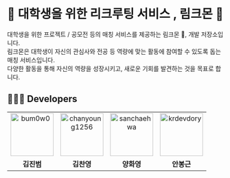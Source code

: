 # 🏫 대학생을 위한 리크루팅 서비스 , 림크몬 👾
대학생을 위한 프로젝트 / 공모전 등의 매칭 서비스를 제공하는 림크몬 👾, 개발 저장소입니다. <br> 
림크몬은 대학생이 자신의 관심사와 전공 등 역량에 맞는 활동에 참여할 수 있도록 돕는 매칭 서비스입니다.<br> 
다양한 활동을 통해 자신의 역량을 성장시키고, 새로운 기회를 발견하는 것을 목표로 합니다.<br>
## 🧑🏻‍💻 Developers 
<table>
  <tr>
    <td align="center">
      <a href="https://github.com/bum0w0">
        <img src="https://avatars.githubusercontent.com/bum0w0" width="100px;" alt="bum0w0"/>
      </a>
</td>
    <td align="center">
      <a href="https://github.com/Hermes765">
        <img src="https://avatars.githubusercontent.com/chanyoung1256" width="100px;" alt="chanyoung1256"/>
      </a>
    </td>
	  <td align="center">
      <a href="https://github.com/sanchaehwa">
        <img src="https://avatars.githubusercontent.com/sanchaehwa" width="100px;" alt="sanchaehwa"/>
      </a>
    </td>
      <td align="center">
      <a href="https://github.com/krdevdory">
        <img src="https://avatars.githubusercontent.com/krdevdory" width="100px;" alt="krdevdory"/>
      </a>
    </td>
  </tr>
  <t>
    <td align="center">
      <b>김진범</b>
    </td>
	 <td align="center">
      <b>김찬영</b>
    </td>
    <td align="center">
      <b>양화영</b>
    </td>
    <td align="center">
      <b>안봉근</b>
    </td>
   
  </tr>
</table>

